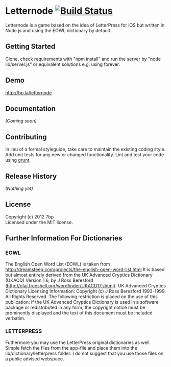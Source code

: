 # Letternode [![Build Status](https://secure.travis-ci.org/7bp/letternode.png?branch=master)](http://travis-ci.org/7bp/letternode)

Letternode is a game based on the idea of LetterPress for iOS but written in Node.js and using the EOWL dictionary by default.

## Getting Started
Clone, check requirements with "npm install" and run the server by "node lib/server.js" or equivalent solutions e.g. using forever.

## Demo
http://bp.la/letternode

## Documentation
_(Coming soon)_

## Contributing
In lieu of a formal styleguide, take care to maintain the existing coding style. Add unit tests for any new or changed functionality. Lint and test your code using [grunt](https://github.com/gruntjs/grunt).

## Release History
_(Nothing yet)_

## License
Copyright (c) 2012 7bp  
Licensed under the MIT license.

## Further Information For Dictionaries
### EOWL
The English Open Word List (EOWL) is taken from http://dreamsteep.com/projects/the-english-open-word-list.html
It is based but almost entirely derived from the UK Advanced Cryptics Dictionary (UKACD) Version 1.6, by J Ross Beresford (http://cfaj.freeshell.org/wordfinder/UKACD17.shtml).
UK Advanced Cryptics Dictionary Licensing Information: Copyright (c) J Ross Beresford 1993-1999. All Rights Reserved. The following restriction is placed on the use of this publication: if the UK Advanced Cryptics Dictionary is used in a software package or redistributed in any form, the copyright notice must be prominently displayed and the text of this document must be included verbatim.
### LETTERPRESS
Futhermore you may use the LetterPress original dictionaries as well. Simple fetch the files from the app-file and place them into the lib/dictionary/letterpress folder. I do not suggest that you use those files on a public advised webspace.
